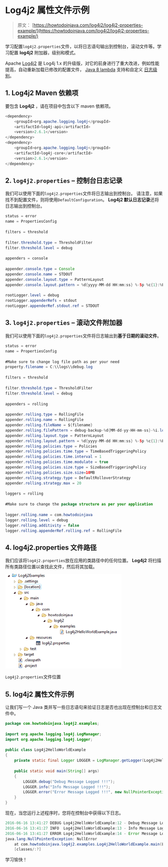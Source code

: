# Log4j2 属性文件示例

> 原文： [https://howtodoinjava.com/log4j2/log4j2-properties-example/](https://howtodoinjava.com/log4j2/log4j2-properties-example/)

学习配置`log4j2.properties`文件，以将日志语句输出到控制台，滚动文件等。学习配置 **log4j2** 附加器，级别和模式。

Apache [Log4j2](https://logging.apache.org/log4j/2.x/) 是 Log4j 1.x 的升级版，对它的前身进行了重大改进，例如性能提高，自动重新加载已修改的配置文件， [Java 8 lambda](https://howtodoinjava.com/java8/complete-lambda-expressions-tutorial-in-java/) 支持和自定义 [日志级别](https://howtodoinjava.com/log4j/logging-levels-in-log4j/)。

## 1\. Log4j2 Maven 依赖项

要包含 **Log4j2** ，请在项目中包含以下 maven 依赖项。

```java
<dependency>
	<groupId>org.apache.logging.log4j</groupId>
	<artifactId>log4j-api</artifactId>
	<version>2.6.1</version>
</dependency>
<dependency>
	<groupId>org.apache.logging.log4j</groupId>
	<artifactId>log4j-core</artifactId>
	<version>2.6.1</version>
</dependency>

```

## 2\. `log4j2.properties` – 控制台日志记录

我们可以使用下面的`log4j2.properties`文件将日志输出到控制台。 请注意，如果找不到配置文件，则将使用`DefaultConfiguration`。 **Log4j2 默认日志记录**还将日志输出到控制台。

```java
status = error
name = PropertiesConfig

filters = threshold

filter.threshold.type = ThresholdFilter
filter.threshold.level = debug

appenders = console

appender.console.type = Console
appender.console.name = STDOUT
appender.console.layout.type = PatternLayout
appender.console.layout.pattern = %d{yyyy-MM-dd HH:mm:ss} %-5p %c{1}:%L - %m%n

rootLogger.level = debug
rootLogger.appenderRefs = stdout
rootLogger.appenderRef.stdout.ref = STDOUT

```

## 3\. `log4j2.properties` – 滚动文件附加器

我们可以使用下面的`log4j2.properties`文件将日志输出到**基于日期的滚动文件**。

```java
status = error
name = PropertiesConfig

#Make sure to change log file path as per your need
property.filename = C:\\logs\\debug.log

filters = threshold

filter.threshold.type = ThresholdFilter
filter.threshold.level = debug

appenders = rolling

appender.rolling.type = RollingFile
appender.rolling.name = RollingFile
appender.rolling.fileName = ${filename}
appender.rolling.filePattern = debug-backup-%d{MM-dd-yy-HH-mm-ss}-%i.log.gz
appender.rolling.layout.type = PatternLayout
appender.rolling.layout.pattern = %d{yyyy-MM-dd HH:mm:ss} %-5p %c{1}:%L - %m%n
appender.rolling.policies.type = Policies
appender.rolling.policies.time.type = TimeBasedTriggeringPolicy
appender.rolling.policies.time.interval = 1
appender.rolling.policies.time.modulate = true
appender.rolling.policies.size.type = SizeBasedTriggeringPolicy
appender.rolling.policies.size.size=10MB
appender.rolling.strategy.type = DefaultRolloverStrategy
appender.rolling.strategy.max = 20

loggers = rolling

#Make sure to change the package structure as per your application

logger.rolling.name = com.howtodoinjava
logger.rolling.level = debug
logger.rolling.additivity = false
logger.rolling.appenderRef.rolling.ref = RollingFile

```

## 4\. log4j2.properties 文件路径

我们应该将`log4j2.properties`放在应用的类路径中的任何位置。 **Log4j2** 将扫描所有类路径位置以查找此文件，然后将其加载。

![Log4j2.properties file location](img/a5c3744ca35c8041d69ca89f25297752.png)

`Log4j2.properties`文件位置



## 5\. log4j2 属性文件示例

让我们写一个 Java 类并写一些日志语句来验证日志是否也出现在控制台和日志文件中。

```java
package com.howtodoinjava.log4j2.examples;

import org.apache.logging.log4j.LogManager;
import org.apache.logging.log4j.Logger;

public class Log4j2HelloWorldExample 
{
	private static final Logger LOGGER = LogManager.getLogger(Log4j2HelloWorldExample.class.getName());

	public static void main(String[] args) 
	{
		LOGGER.debug("Debug Message Logged !!!");
		LOGGER.info("Info Message Logged !!!");
		LOGGER.error("Error Message Logged !!!", new NullPointerException("NullError"));
	}
}

```

现在，当您运行上述程序时，您将在控制台中获得以下日志。

```java
2016-06-16 13:41:27 DEBUG Log4j2HelloWorldExample:12 - Debug Message Logged !!!
2016-06-16 13:41:27 INFO  Log4j2HelloWorldExample:13 - Info Message Logged !!!
2016-06-16 13:41:27 ERROR Log4j2HelloWorldExample:14 - Error Message Logged !!!
java.lang.NullPointerException: NullError
	at com.howtodoinjava.log4j2.examples.Log4j2HelloWorldExample.main(Log4j2HelloWorldExample.java:14) 
	[classes/:?]

```

学习愉快！